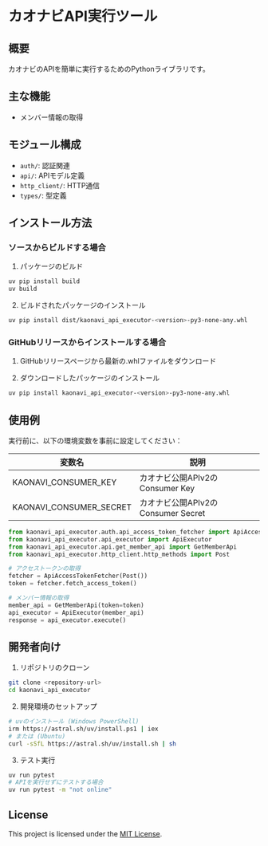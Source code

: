 # カオナビAPI実行ツール

## 概要
カオナビのAPIを簡単に実行するためのPythonライブラリです。

## 主な機能
- メンバー情報の取得

## モジュール構成
- `auth/`: 認証関連
- `api/`: APIモデル定義
- `http_client/`: HTTP通信
- `types/`: 型定義

## インストール方法

### ソースからビルドする場合
1. パッケージのビルド
```bash
uv pip install build
uv build
```

2. ビルドされたパッケージのインストール
```bash
uv pip install dist/kaonavi_api_executor-<version>-py3-none-any.whl
```

### GitHubリリースからインストールする場合
1. GitHubリリースページから最新の.whlファイルをダウンロード

2. ダウンロードしたパッケージのインストール
```bash
uv pip install kaonavi_api_executor-<version>-py3-none-any.whl
```

## 使用例
実行前に、以下の環境変数を事前に設定してください：

| 変数名                  | 説明                              |
|-------------------------|----------------------------------|
| KAONAVI_CONSUMER_KEY    | カオナビ公開APIv2のConsumer Key    |
| KAONAVI_CONSUMER_SECRET | カオナビ公開APIv2のConsumer Secret |

```python
from kaonavi_api_executor.auth.api_access_token_fetcher import ApiAccessTokenFetcher
from kaonavi_api_executor.api_executor import ApiExecutor
from kaonavi_api_executor.api.get_member_api import GetMemberApi
from kaonavi_api_executor.http_client.http_methods import Post

# アクセストークンの取得
fetcher = ApiAccessTokenFetcher(Post())
token = fetcher.fetch_access_token()

# メンバー情報の取得
member_api = GetMemberApi(token=token)
api_executor = ApiExecutor(member_api)
response = api_executor.execute()
```

## 開発者向け
1. リポジトリのクローン
```bash
git clone <repository-url>
cd kaonavi_api_executor
```

2. 開発環境のセットアップ
```bash
# uvのインストール (Windows PowerShell)
irm https://astral.sh/uv/install.ps1 | iex
# または (Ubuntu)
curl -sSfL https://astral.sh/uv/install.sh | sh
```

3. テスト実行
```bash
uv run pytest
# APIを実行せずにテストする場合
uv run pytest -m "not online"
```

## License
This project is licensed under the [MIT License](./LICENSE).
